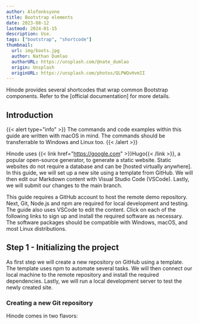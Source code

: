 ```yaml
---
author: Alofonksyone
title: Bootstrap elements
date: 2023-08-12
lastmod: 2024-01-15
description: Use.
tags: ["bootstrap", "shortcode"]
thumbnail:
  url: img/boots.jpg
  author: Nathan Dumlao
  authorURL: https://unsplash.com/@nate_dumlao
  origin: Unsplash
  originURL: https://unsplash.com/photos/QLPWQvHvmII
---
```


Hinode provides several shortcodes that wrap common Bootstrap components. Refer to the [official documentation] for more details.

## Introduction

{{< alert type="info" >}}
The commands and code examples within this guide are written with macOS in mind. The commands should be transferrable to Windows and Linux too.
{{< /alert >}}

Hinode uses {{< link href="https://google.com" >}}Hugo{{< /link >}}, a popular open-source generator, to generate a static website. Static websites do not require a database and can be [hosted virtually anywhere]. In this guide, we will set up a new site using a template from GitHub. We will then edit our Markdown content with Visual Studio Code (VSCode). Lastly, we will submit our changes to the main branch.

This guide requires a GitHub account to host the remote demo repository. Next, Git, Node.js and npm are required for local development and testing. The guide also uses VSCode to edit the content. Click on each of the following links to sign up and install the required software as necessary. The software packages should be compatible with Windows, macOS, and most Linux distributions.

## Step 1 - Initializing the project

As first step we will create a new repository on GitHub using a template. The template uses npm to automate several tasks. We will then connect our local machine to the remote repository and install the required dependencies. Lastly, we will run a local development server to test the newly created site.

### Creating a new Git repository

Hinode comes in two flavors: